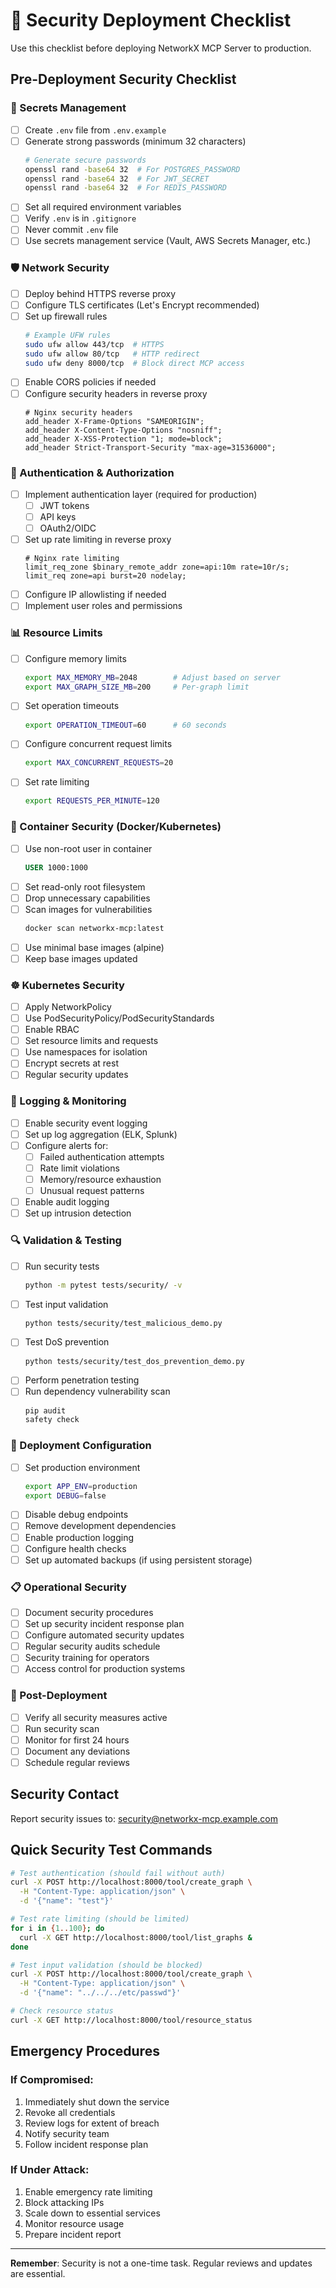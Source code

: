 # 🔐 Security Deployment Checklist

Use this checklist before deploying NetworkX MCP Server to production.

## Pre-Deployment Security Checklist

### 🔑 Secrets Management
- [ ] Create `.env` file from `.env.example`
- [ ] Generate strong passwords (minimum 32 characters)
  ```bash
  # Generate secure passwords
  openssl rand -base64 32  # For POSTGRES_PASSWORD
  openssl rand -base64 32  # For JWT_SECRET
  openssl rand -base64 32  # For REDIS_PASSWORD
  ```
- [ ] Set all required environment variables
- [ ] Verify `.env` is in `.gitignore`
- [ ] Never commit `.env` file
- [ ] Use secrets management service (Vault, AWS Secrets Manager, etc.)

### 🛡️ Network Security
- [ ] Deploy behind HTTPS reverse proxy
- [ ] Configure TLS certificates (Let's Encrypt recommended)
- [ ] Set up firewall rules
  ```bash
  # Example UFW rules
  sudo ufw allow 443/tcp  # HTTPS
  sudo ufw allow 80/tcp   # HTTP redirect
  sudo ufw deny 8000/tcp  # Block direct MCP access
  ```
- [ ] Enable CORS policies if needed
- [ ] Configure security headers in reverse proxy
  ```nginx
  # Nginx security headers
  add_header X-Frame-Options "SAMEORIGIN";
  add_header X-Content-Type-Options "nosniff";
  add_header X-XSS-Protection "1; mode=block";
  add_header Strict-Transport-Security "max-age=31536000";
  ```

### 🔐 Authentication & Authorization
- [ ] Implement authentication layer (required for production)
  - [ ] JWT tokens
  - [ ] API keys
  - [ ] OAuth2/OIDC
- [ ] Set up rate limiting in reverse proxy
  ```nginx
  # Nginx rate limiting
  limit_req_zone $binary_remote_addr zone=api:10m rate=10r/s;
  limit_req zone=api burst=20 nodelay;
  ```
- [ ] Configure IP allowlisting if needed
- [ ] Implement user roles and permissions

### 📊 Resource Limits
- [ ] Configure memory limits
  ```bash
  export MAX_MEMORY_MB=2048        # Adjust based on server
  export MAX_GRAPH_SIZE_MB=200     # Per-graph limit
  ```
- [ ] Set operation timeouts
  ```bash
  export OPERATION_TIMEOUT=60      # 60 seconds
  ```
- [ ] Configure concurrent request limits
  ```bash
  export MAX_CONCURRENT_REQUESTS=20
  ```
- [ ] Set rate limiting
  ```bash
  export REQUESTS_PER_MINUTE=120
  ```

### 🐳 Container Security (Docker/Kubernetes)
- [ ] Use non-root user in container
  ```dockerfile
  USER 1000:1000
  ```
- [ ] Set read-only root filesystem
- [ ] Drop unnecessary capabilities
- [ ] Scan images for vulnerabilities
  ```bash
  docker scan networkx-mcp:latest
  ```
- [ ] Use minimal base images (alpine)
- [ ] Keep base images updated

### ☸️ Kubernetes Security
- [ ] Apply NetworkPolicy
- [ ] Use PodSecurityPolicy/PodSecurityStandards
- [ ] Enable RBAC
- [ ] Set resource limits and requests
- [ ] Use namespaces for isolation
- [ ] Encrypt secrets at rest
- [ ] Regular security updates

### 📝 Logging & Monitoring
- [ ] Enable security event logging
- [ ] Set up log aggregation (ELK, Splunk)
- [ ] Configure alerts for:
  - [ ] Failed authentication attempts
  - [ ] Rate limit violations
  - [ ] Memory/resource exhaustion
  - [ ] Unusual request patterns
- [ ] Enable audit logging
- [ ] Set up intrusion detection

### 🔍 Validation & Testing
- [ ] Run security tests
  ```bash
  python -m pytest tests/security/ -v
  ```
- [ ] Test input validation
  ```bash
  python tests/security/test_malicious_demo.py
  ```
- [ ] Test DoS prevention
  ```bash
  python tests/security/test_dos_prevention_demo.py
  ```
- [ ] Perform penetration testing
- [ ] Run dependency vulnerability scan
  ```bash
  pip audit
  safety check
  ```

### 🚀 Deployment Configuration
- [ ] Set production environment
  ```bash
  export APP_ENV=production
  export DEBUG=false
  ```
- [ ] Disable debug endpoints
- [ ] Remove development dependencies
- [ ] Enable production logging
- [ ] Configure health checks
- [ ] Set up automated backups (if using persistent storage)

### 📋 Operational Security
- [ ] Document security procedures
- [ ] Set up security incident response plan
- [ ] Configure automated security updates
- [ ] Regular security audits schedule
- [ ] Security training for operators
- [ ] Access control for production systems

### 🔄 Post-Deployment
- [ ] Verify all security measures active
- [ ] Run security scan
- [ ] Monitor for first 24 hours
- [ ] Document any deviations
- [ ] Schedule regular reviews

## Security Contact

Report security issues to: security@networkx-mcp.example.com

## Quick Security Test Commands

```bash
# Test authentication (should fail without auth)
curl -X POST http://localhost:8000/tool/create_graph \
  -H "Content-Type: application/json" \
  -d '{"name": "test"}'

# Test rate limiting (should be limited)
for i in {1..100}; do
  curl -X GET http://localhost:8000/tool/list_graphs &
done

# Test input validation (should be blocked)
curl -X POST http://localhost:8000/tool/create_graph \
  -H "Content-Type: application/json" \
  -d '{"name": "../../../etc/passwd"}'

# Check resource status
curl -X GET http://localhost:8000/tool/resource_status
```

## Emergency Procedures

### If Compromised:
1. Immediately shut down the service
2. Revoke all credentials
3. Review logs for extent of breach
4. Notify security team
5. Follow incident response plan

### If Under Attack:
1. Enable emergency rate limiting
2. Block attacking IPs
3. Scale down to essential services
4. Monitor resource usage
5. Prepare incident report

---

**Remember**: Security is not a one-time task. Regular reviews and updates are essential.